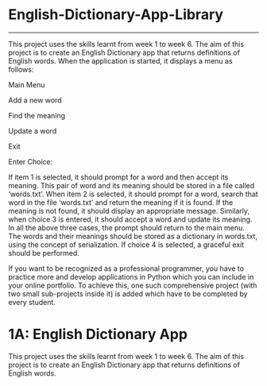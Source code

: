 # English-Dictionary-App-Library

----

This project uses the skills learnt from week 1 to week 6. The aim of this project is to create an English Dictionary app that returns definitions of English words. When the application is started, it displays a menu as follows:

Main Menu

Add a new word

Find the meaning

Update a word

Exit

Enter Choice:


If item 1 is selected, it should prompt for a word and then accept its meaning. This pair of word and its meaning should be stored in a file called ‘words.txt’. When item 2 is selected, it should prompt for a word, search that word in the file ‘words.txt’ and return the meaning if it is found. If the meaning is not found, it should display an appropriate message. Similarly, when choice 3 is entered, it should accept a word and update its meaning. In all the above three cases, the prompt should return to the main menu. The words and their meanings should be stored as a dictionary in words.txt, using the concept of serialization. If choice 4 is selected, a graceful exit should be performed.
 
If you want to be recognized as a professional programmer, you have to practice more and develop applications in Python which you can include in your online portfolio. To achieve this, one such comprehensive project (with two small sub-projects inside it) is added which have to be completed by every student.

# 1A: English Dictionary App

This project uses the skills learnt from week 1 to week 6. The aim of this project is to create an English Dictionary app that returns definitions of English words.


